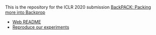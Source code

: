 This is the repository for the ICLR 2020 submission
[BackPACK: Packing more into Backprop](https://openreview.net/forum?id=SygShyE3Ir)

* [Web README](https://toiaydcdyywlhzvlob.github.io/backpack/)
* [Reproduce our experiments](https://github.com/toiaydcdyywlhzvlob/backpack/tree/master/experiments/exp)
